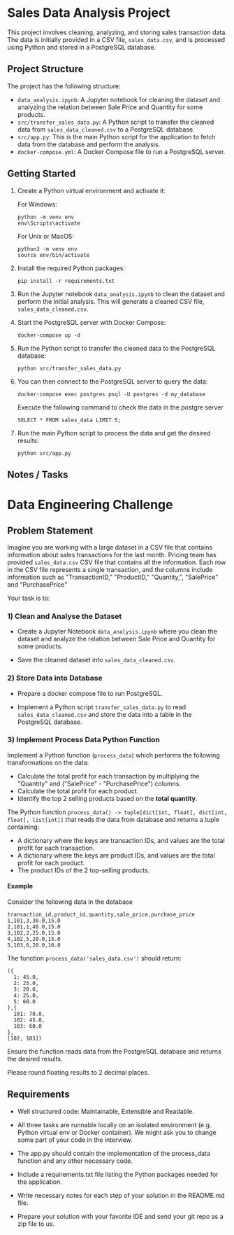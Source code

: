 # Sales Data Analysis Project

This project involves cleaning, analyzing, and storing sales transaction data. The data is initially provided in a CSV file, `sales_data.csv`, and is processed using Python and stored in a PostgreSQL database.

## Project Structure

The project has the following structure:

- `data_analysis.ipynb`: A Jupyter notebook for cleaning the dataset and analyzing the relation between Sale Price and Quantity for some products.
- `src/transfer_sales_data.py`: A Python script to transfer the cleaned data from `sales_data_cleaned.csv` to a PostgreSQL database.
- `src/app.py`: This is the main Python script for the application to fetch data from the database and perform the analysis.
- `docker-compose.yml`: A Docker Compose file to run a PostgreSQL server.

## Getting Started

1. Create a Python virtual environment and activate it:

    For Windows:
    ```
    python -m venv env
    env\Scripts\activate
    ```

    For Unix or MacOS:
    ```
    python3 -m venv env
    source env/bin/activate
    ```

2. Install the required Python packages:

    ```
    pip install -r requirements.txt
    ```

3. Run the Jupyter notebook `data_analysis.ipynb` to clean the dataset and perform the initial analysis. This will generate a cleaned CSV file, `sales_data_cleaned.csv`.

4. Start the PostgreSQL server with Docker Compose:

    ```
    docker-compose up -d
    ```

5. Run the Python script to transfer the cleaned data to the PostgreSQL database:

    ```
    python src/transfer_sales_data.py
    ```

6. You can then connect to the PostgreSQL server to query the data:

    ```
    docker-compose exec postgres psql -U postgres -d my_database
    ```
   Execute the following command to check the data in the postgre server
     ```  
    SELECT * FROM sales_data LIMIT 5;
     ```

7. Run the main Python script to process the data and get the desired results:
  
      ```
      python src/app.py
      ```


## Notes / Tasks

# Data Engineering Challenge

## Problem Statement

Imagine you are working with a large dataset in a CSV file that contains information about sales transactions for the last month.
Pricing team has provided `sales_data.csv` CSV file that contains all the information.
Each row in the CSV file represents a single transaction, and the columns include information such as 
"TransactionID," "ProductID," "Quantity,", "SalePrice" and "PurchasePrice"

Your task is to:
### 1) Clean and Analyse the Dataset

* Create a Jupyter Notebook `data_analysis.ipynb` where you clean the dataset and analyze the relation between Sale Price and Quantity for some products.

* Save the cleaned dataset into `sales_data_cleaned.csv`.

### 2) Store Data into Database

* Prepare a docker compose file to run PostgreSQL.

* Implement a Python script `transfer_sales_data.py` to read `sales_data_cleaned.csv` and store the data into a table in the PostgreSQL database.

### 3) Implement Process Data Python Function

Implement a Python function (`process_data`) which performs the following transformations on the data:
* Calculate the total profit for each transaction by multiplying the "Quantity" and ("SalePrice" - "PurchasePrice") columns.
* Calculate the total profit for each product.
* Identify the top 2 selling products based on the **total quantity**.

The Python function `process_data() -> tuple[dict[int, float], dict[int, float], list[int]]`
that reads the data from database and returns a tuple containing:

* A dictionary where the keys are transaction IDs, and values are the total profit for each transaction.
* A dictionary where the keys are product IDs, and values are the total profit for each product.
* The product IDs of the 2 top-selling products.

#### Example

Consider the following data in the database
```
transaction_id,product_id,quantity,sale_price,purchase_price
1,101,3,30.0,15.0
2,101,1,40.0,15.0
3,102,2,25.0,15.0
4,102,5,20.0,15.0
5,103,6,20.0,10.0
```
The function `process_data('sales_data.csv')` should return:
```
({
  1: 45.0,
  2: 25.0,
  3: 20.0,
  4: 25.0,
  5: 60.0
},{
  101: 70.0,
  102: 45.0,
  103: 60.0
},
[102, 103])
```

Ensure the function reads data from the PostgreSQL database and returns the desired results.

Please round floating results to 2 decimal places.

## Requirements

* Well structured code: Maintainable, Extensible and Readable.

* All three tasks are runnable locally on an isolated environment (e.g. Python virtual env or Docker container). We might ask you to change some part of your code in the interview. 

* The app.py should contain the implementation of the process_data function and any other necessary code.

* Include a requirements.txt file listing the Python packages needed for the application.

* Write necessary notes for each step of your solution in the README.md file.

* Prepare your solution with your favorite IDE and send your git repo as a zip file to us.


